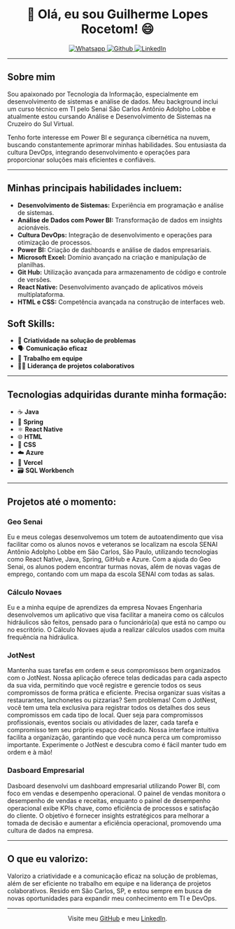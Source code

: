 <h1 align="center">👋 Olá, eu sou Guilherme Lopes Rocetom! 😄</h1>

<p align="center">
  <a href="https://wa.me/5516994392545">
    <img alt="Whatsapp" src="https://img.shields.io/badge/Whatsapp-25D366?style=for-the-badge&logo=whatsapp&logoColor=white" />
  </a>
  <a href="https://github.com/Gui28112005">
    <img alt="Github" src="https://img.shields.io/badge/Github-171515?style=for-the-badge&logo=github&logoColor=white" />
  </a>
  <a href="https://www.linkedin.com/in/guilherme-lopes-rocetom-3a437a25b">
    <img alt="LinkedIn" src="https://img.shields.io/badge/LinkedIn-0077B5?style=for-the-badge&logo=linkedin&logoColor=white" />
  </a>
</p>

---

## Sobre mim

Sou apaixonado por Tecnologia da Informação, especialmente em desenvolvimento de sistemas e análise de dados. Meu background inclui um curso técnico em TI pelo Senai São Carlos Antônio Adolpho Lobbe e atualmente estou cursando Análise e Desenvolvimento de Sistemas na Cruzeiro do Sul Virtual.

Tenho forte interesse em Power BI e segurança cibernética na nuvem, buscando constantemente aprimorar minhas habilidades. Sou entusiasta da cultura DevOps, integrando desenvolvimento e operações para proporcionar soluções mais eficientes e confiáveis.

---

## Minhas principais habilidades incluem:

- **Desenvolvimento de Sistemas:** Experiência em programação e análise de sistemas.
- **Análise de Dados com Power BI:** Transformação de dados em insights acionáveis.
- **Cultura DevOps:** Integração de desenvolvimento e operações para otimização de processos.
- **Power BI:** Criação de dashboards e análise de dados empresariais.
- **Microsoft Excel:** Domínio avançado na criação e manipulação de planilhas.
- **Git Hub:** Utilização avançada para armazenamento de código e controle de versões.
- **React Native:** Desenvolvimento avançado de aplicativos móveis multiplataforma.
- **HTML e CSS:** Competência avançada na construção de interfaces web.

## Soft Skills:

- 🧠 **Criatividade na solução de problemas**
- 🗣️ **Comunicação eficaz**
- 👥 **Trabalho em equipe**
- 👨‍🏫 **Liderança de projetos colaborativos**

---

## Tecnologias adquiridas durante minha formação:

- ☕ **Java**
- 🍃 **Spring**
- ⚛️ **React Native**
- 🌐 **HTML**
- 🎨 **CSS**
- ☁️ **Azure**
- 🚀 **Vercel**
- 🗃️ **SQL Workbench**

---

## Projetos até o momento:

### Geo Senai
Eu e meus colegas desenvolvemos um totem de autoatendimento que visa facilitar como os alunos novos e veteranos se localizam na escola SENAI Antônio Adolpho Lobbe em São Carlos, São Paulo, utilizando tecnologias como React Native, Java, Spring, GitHub e Azure. Com a ajuda do Geo Senai, os alunos podem encontrar turmas novas, além de novas vagas de emprego, contando com um mapa da escola SENAI com todas as salas.

### Cálculo Novaes
Eu e a minha equipe de aprendizes da empresa Novaes Engenharia desenvolvemos um aplicativo que visa facilitar a maneira como os cálculos hidráulicos são feitos, pensado para o funcionário(a) que está no campo ou no escritório. O Cálculo Novaes ajuda a realizar cálculos usados com muita frequência na hidráulica.

### JotNest
Mantenha suas tarefas em ordem e seus compromissos bem organizados com o JotNest. Nossa aplicação oferece telas dedicadas para cada aspecto da sua vida, permitindo que você registre e gerencie todos os seus compromissos de forma prática e eficiente. Precisa organizar suas visitas a restaurantes, lanchonetes ou pizzarias? Sem problemas! Com o JotNest, você tem uma tela exclusiva para registrar todos os detalhes dos seus compromissos em cada tipo de local. Quer seja para compromissos profissionais, eventos sociais ou atividades de lazer, cada tarefa e compromisso tem seu próprio espaço dedicado. Nossa interface intuitiva facilita a organização, garantindo que você nunca perca um compromisso importante. Experimente o JotNest e descubra como é fácil manter tudo em ordem e à mão!

### Dasboard Empresarial 
Dasboard desenvolvi um dashboard empresarial utilizando Power BI, com foco em vendas e desempenho operacional. O painel de vendas monitora o desempenho de vendas e receitas, enquanto o painel de desempenho operacional exibe KPIs chave, como eficiência de processos e satisfação do cliente. O objetivo é fornecer insights estratégicos para melhorar a tomada de decisão e aumentar a eficiência operacional, promovendo uma cultura de dados na empresa.



---

## O que eu valorizo:

Valorizo a criatividade e a comunicação eficaz na solução de problemas, além de ser eficiente no trabalho em equipe e na liderança de projetos colaborativos. Resido em São Carlos, SP, e estou sempre em busca de novas oportunidades para expandir meu conhecimento em TI e DevOps.

---

<p align="center">
  Visite meu 
  <a href="https://github.com/Gui28112005">GitHub</a> 
  e meu 
  <a href="https://www.linkedin.com/in/guilherme-lopes-rocetom-3a437a25b">LinkedIn</a>.
</p>
